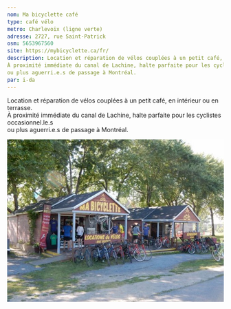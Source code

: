 ```yaml
---
nom: Ma bicyclette café
type: café vélo
metro: Charlevoix (ligne verte)
adresse: 2727, rue Saint-Patrick
osm: 5653967560
site: https://mybicyclette.ca/fr/
description: Location et réparation de vélos couplées à un petit café, en intérieur ou en terrasse.  
À proximité immédiate du canal de Lachine, halte parfaite pour les cyclistes occasionnel.le.s   
ou plus aguerri.e.s de passage à Montréal.
par: i-da
---
```


Location et réparation de vélos couplées à un petit café, en intérieur ou en terrasse.  
À proximité immédiate du canal de Lachine, halte parfaite pour les cyclistes occasionnel.le.s   
ou plus aguerri.e.s de passage à Montréal.  


![Ma bicylette café](./media/ma-bicyclette-cafe.jpg)
